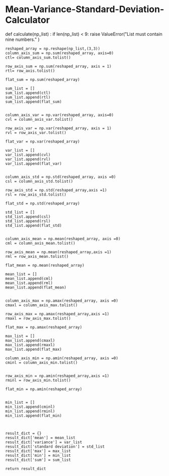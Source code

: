 # Mean-Variance-Standard-Deviation-Calculator
def calculate(np_list) :
    if len(np_list) < 9:
        raise ValueError("List must contain nine numbers." )
    
    reshaped_array = np.reshape(np_list,(3,3))
    column_axis_sum = np.sum(reshaped_array, axis=0)
    ctl= column_axis_sum.tolist()
    
    row_axis_sum = np.sum(reshaped_array, axis = 1)
    rtl= row_axis.tolist()
    
    flat_sum = np.sum(reshaped_array)
    
    sum_list = []
    sum_list.append(ctl)
    sum_list.append(rtl)
    sum_list.append(flat_sum)
    
    
    column_axis_var = np.var(reshaped_array, axis=0)
    cvl = column_axis_var.tolist()
    
    row_axis_var = np.var(reshaped_array, axis = 1)
    rvl = row_axis_var.tolist()
    
    flat_var = np.var(reshaped_array)
    
    var_list = []
    var_list.append(cvl)
    var_list.append(rvl)
    var_list.append(flat_var)
    
    
    column_axis_std = np.std(reshaped_array, axis =0)
    csl = column_axis_std.tolist()
    
    row_axis_std = np.std(reshaped_array,axis =1)
    rsl = row_axis_std.tolist()
    
    flat_std = np.std(reshaped_array)
    
    std_list = []
    std_list.append(csl)
    std_list.append(rsl)
    std_list.append(flat_std)
    
    
    column_axis_mean = np.mean(reshaped_array, axis =0)
    cml = column_axis_mean.tolist()
    
    row_axis_mean = np.mean(reshaped_array,axis =1)
    rml = row_axis_mean.tolist()
    
    flat_mean = np.mean(reshaped_array)
    
    mean_list = []
    mean_list.append(cml)
    mean_list.append(rml)
    mean_list.append(flat_mean)
    
    
    column_axis_max = np.amax(reshaped_array, axis =0)
    cmaxl = column_axis_max.tolist()
    
    row_axis_max = np.amax(reshaped_array,axis =1)
    rmaxl = row_axis_max.tolist()
    
    flat_max = np.amax(reshaped_array)
    
    max_list = []
    max_list.append(cmaxl)
    max_list.append(rmaxl)
    max_list.append(flat_max)
    
    column_axis_min = np.amin(reshaped_array, axis =0)
    cminl = column_axis_min.tolist()
    
    
    row_axis_min = np.amin(reshaped_array,axis =1)
    rminl = row_axis_min.tolist()
    
    flat_min = np.amin(reshaped_array)
    
    
    min_list = []
    min_list.append(cminl)
    min_list.append(rminl)
    min_list.append(flat_min)
    
    
    
    result_dict = {}
    result_dict['mean'] = mean_list
    result_dict['variance'] = var_list
    result_dict['standard deviation'] = std_list
    result_dict['max'] = max_list
    result_dict['min'] = min_list
    result_dict['sum'] = sum_list

    return result_dict
